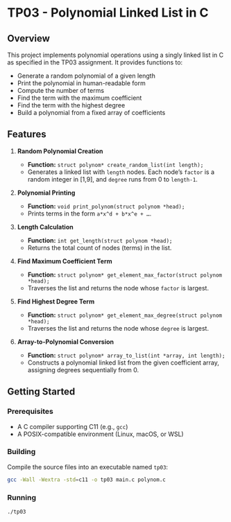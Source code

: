 # TP03 - Polynomial Linked List in C

## Overview

This project implements polynomial operations using a singly linked list in C as specified in the TP03 assignment. It provides functions to:

- Generate a random polynomial of a given length  
- Print the polynomial in human-readable form  
- Compute the number of terms  
- Find the term with the maximum coefficient  
- Find the term with the highest degree  
- Build a polynomial from a fixed array of coefficients  

## Features

1. **Random Polynomial Creation**  
   - **Function:** `struct polynom* create_random_list(int length);`  
   - Generates a linked list with `length` nodes. Each node’s `factor` is a random integer in [1,9], and `degree` runs from 0 to `length-1`.

2. **Polynomial Printing**  
   - **Function:** `void print_polynom(struct polynom *head);`  
   - Prints terms in the form `a*x^d + b*x^e + …`.

3. **Length Calculation**  
   - **Function:** `int get_length(struct polynom *head);`  
   - Returns the total count of nodes (terms) in the list.

4. **Find Maximum Coefficient Term**  
   - **Function:** `struct polynom* get_element_max_factor(struct polynom *head);`  
   - Traverses the list and returns the node whose `factor` is largest.

5. **Find Highest Degree Term**  
   - **Function:** `struct polynom* get_element_max_degree(struct polynom *head);`  
   - Traverses the list and returns the node whose `degree` is largest.

6. **Array-to-Polynomial Conversion**  
   - **Function:** `struct polynom* array_to_list(int *array, int length);`  
   - Constructs a polynomial linked list from the given coefficient array, assigning degrees sequentially from 0.

## Getting Started

### Prerequisites

- A C compiler supporting C11 (e.g., `gcc`)  
- A POSIX-compatible environment (Linux, macOS, or WSL)

### Building

Compile the source files into an executable named `tp03`:

```sh
gcc -Wall -Wextra -std=c11 -o tp03 main.c polynom.c
```

### Running

```sh
./tp03
```
